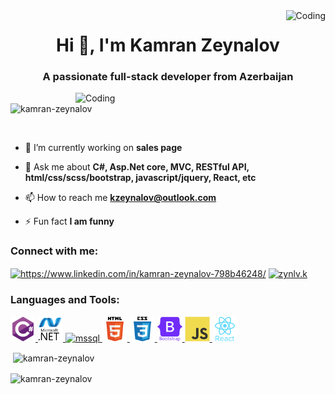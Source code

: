 <div style="width:100%">
<img align="right" alt="Coding" src="https://repository-images.githubusercontent.com/588181932/e36ec678-7984-4cdd-8e4c-a3932772ff8e">
</div>

<h1 align="center">Hi 👋, I'm Kamran Zeynalov</h1>
<h3 align="center">A passionate full-stack developer from Azerbaijan</h3>
<img align="right" alt="Coding" width="400px" src="https://media2.giphy.com/media/v1.Y2lkPTc5MGI3NjExanZwc2Zua3czY2xuMzN5bWRpc2t3dWIwN2VhOXBpdTUwdWJwNjV3dSZlcD12MV9pbnRlcm5hbF9naWZfYnlfaWQmY3Q9Zw/qgQUggAC3Pfv687qPC/giphy.gif">

<p align="left"> <img src="https://komarev.com/ghpvc/?username=kamran-zeynalov&label=Profile%20views&color=0e75b6&style=flat" alt="kamran-zeynalov" /> </p>

<p align="left"> <a href="https://twitter.com/" target="blank"><img src="https://img.shields.io/twitter/follow/?logo=twitter&style=for-the-badge" alt="" /></a> </p>

- 🔭 I’m currently working on **sales page**

- 💬 Ask me about **C#, Asp.Net core, MVC, RESTful API, html/css/scss/bootstrap, javascript/jquery, React, etc**

- 📫 How to reach me **kzeynalov@outlook.com**

- ⚡ Fun fact **I am funny**

<h3 align="left">Connect with me:</h3>
<p align="left">
<a href="https://linkedin.com/in/https://www.linkedin.com/in/kamran-zeynalov-798b46248/" target="blank"><img align="center" src="https://raw.githubusercontent.com/rahuldkjain/github-profile-readme-generator/master/src/images/icons/Social/linked-in-alt.svg" alt="https://www.linkedin.com/in/kamran-zeynalov-798b46248/" height="30" width="40" /></a>
<a href="https://instagram.com/zynlv.k" target="blank"><img align="center" src="https://raw.githubusercontent.com/rahuldkjain/github-profile-readme-generator/master/src/images/icons/Social/instagram.svg" alt="zynlv.k" height="30" width="40" /></a>
</p>

<h3 align="left">Languages and Tools:</h3>
<p align="left"> <a href="https://www.w3schools.com/cs/" target="_blank" rel="noreferrer"> <img src="https://raw.githubusercontent.com/devicons/devicon/master/icons/csharp/csharp-original.svg" alt="csharp" width="40" height="40"/> </a> <a href="https://dotnet.microsoft.com/" target="_blank" rel="noreferrer"> <img src="https://raw.githubusercontent.com/devicons/devicon/master/icons/dot-net/dot-net-original-wordmark.svg" alt="dotnet" width="40" height="40"/> </a> <a href="https://www.microsoft.com/en-us/sql-server" target="_blank" rel="noreferrer"> <img src="https://www.svgrepo.com/show/303229/microsoft-sql-server-logo.svg" alt="mssql" width="40" height="40"/> </a> <a href="https://www.w3.org/html/" target="_blank" rel="noreferrer"> <img src="https://raw.githubusercontent.com/devicons/devicon/master/icons/html5/html5-original-wordmark.svg" alt="html5" width="40" height="40"/> </a> <a href="https://www.w3schools.com/css/" target="_blank" rel="noreferrer"> <img src="https://raw.githubusercontent.com/devicons/devicon/master/icons/css3/css3-original-wordmark.svg" alt="css3" width="40" height="40"/> </a> <a href="https://getbootstrap.com" target="_blank" rel="noreferrer"> <img src="https://raw.githubusercontent.com/devicons/devicon/master/icons/bootstrap/bootstrap-plain-wordmark.svg" alt="bootstrap" width="40" height="40"/> </a>  <a href="https://developer.mozilla.org/en-US/docs/Web/JavaScript" target="_blank" rel="noreferrer"> <img src="https://raw.githubusercontent.com/devicons/devicon/master/icons/javascript/javascript-original.svg" alt="javascript" width="40" height="40"/> </a> <a href="https://reactjs.org/" target="_blank" rel="noreferrer"> <img src="https://raw.githubusercontent.com/devicons/devicon/master/icons/react/react-original-wordmark.svg" alt="react" width="40" height="40"/> </a></p>

<div style="display=flex; justify-content=space-between;"></div>
<p>&nbsp;<img align="center" src="https://github-readme-stats.vercel.app/api?username=kamran-zeynalov&show_icons=true&locale=en" alt="kamran-zeynalov" /></p>

<p><img align="center" src="https://github-readme-streak-stats.herokuapp.com/?user=kamran-zeynalov&" alt="kamran-zeynalov" /></p>
